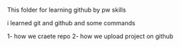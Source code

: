 This folder for learning github by pw skills


i learned git and github and some commands



1- how we craete repo
2- how we upload project on github


